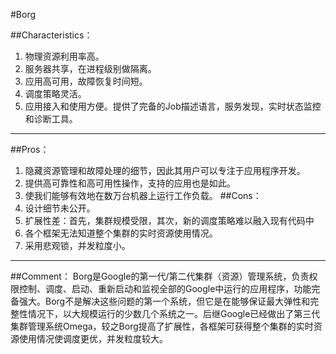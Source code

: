 #Borg

##Characteristics：

1. 物理资源利用率高。
2. 服务器共享，在进程级别做隔离。
3. 应用高可用，故障恢复时间短。
4. 调度策略灵活。
5. 应用接入和使用方便。提供了完备的Job描述语言，服务发现，实时状态监控和诊断工具。

----
##Pros：
1. 隐藏资源管理和故障处理的细节，因此其用户可以专注于应用程序开发。
2. 提供高可靠性和高可用性操作，支持的应用也是如此。
3. 使我们能够有效地在数万台机器上运行工作负载。
##Cons：
1. 设计细节未公开。
2. 扩展性差：首先，集群规模受限，其次，新的调度策略难以融入现有代码中
3. 各个框架无法知道整个集群的实时资源使用情况。
4. 采用悲观锁，并发粒度小。

----
##Comment：
Borg是Google的第一代/第二代集群（资源）管理系统，负责权限控制、调度、启动、重新启动和监视全部的Google中运行的应用程序，功能完备强大。Borg不是解决这些问题的第一个系统，但它是在能够保证最大弹性和完整性情况下，以大规模运行的少数几个系统之一。后继Google已经做出了第三代集群管理系统Omega，较之Borg提高了扩展性，各框架可获得整个集群的实时资源使用情况使调度更优，并发粒度较大。





